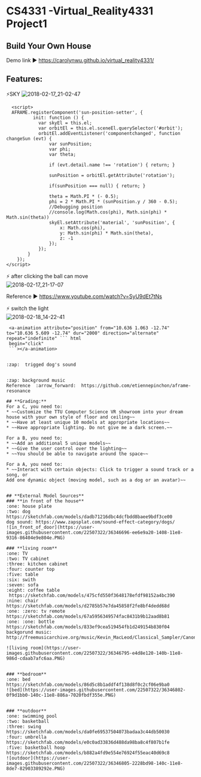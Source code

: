 # CS4331 -Virtual_Reality4331 Project1

## Build Your Own House


Demo link :arrow_forward: https://carolynwu.github.io/virtual_reality4331/

## Features:
:zap:SKY
![2018-02-17_21-02-47](https://user-images.githubusercontent.com/22507322/36347805-8406d1f2-1426-11e8-88fe-6f5ea17db593.gif)
```
  <script>
  AFRAME.registerComponent('sun-position-setter', {
          init: function () {
            var skyEl = this.el;
            var orbitEl = this.el.sceneEl.querySelector('#orbit');
            orbitEl.addEventListener('componentchanged', function changeSun (evt) {
                var sunPosition;
                var phi;
                var theta;

                if (evt.detail.name !== 'rotation') { return; }

                sunPosition = orbitEl.getAttribute('rotation');

                if(sunPosition === null) { return; }

                theta = Math.PI * (- 0.5);
                phi = 2 * Math.PI * (sunPosition.y / 360 - 0.5);
                //Debugging position
                //console.log(Math.cos(phi), Math.sin(phi) * Math.sin(theta))
                skyEl.setAttribute('material', 'sunPosition', {
                    x: Math.cos(phi),
                    y: Math.sin(phi) * Math.sin(theta),
                    z: -1
                });
            });
        }
    });
</script>
```

:zap: after clicking the ball can move   
![2018-02-17_21-17-07](https://user-images.githubusercontent.com/22507322/36347857-12c563b2-1428-11e8-96f0-e723544382e8.gif)  

Reference :arrow_forward: https://www.youtube.com/watch?v=SyU9dEt7tNs

:zap: switch the light  
![2018-02-18_14-22-41](https://user-images.githubusercontent.com/22507322/36356399-3e21b9d6-14b7-11e8-88b2-8afb8178e93f.gif)
```
 <a-animation attribute="position" from="10.636 1.063 -12.74" to="10.636 5.609 -12.74" dur="2000" direction="alternate" repeat="indefinite" ``` html
 begin="click" 
 ```></a-animation>


:zap:  trigged dog's sound

```
 <a-entity gltf-model="#dog" position="-8.06 -0.09 11.41" rotation="0 180 0"  scale="0.02 0.02 0.02"></a-entity>
 <a-box material="color:tomato;transparent:true;opacity:0" depth="2" height="2" width="2" sound="src: url(images/dog_sound.mp3); on: click" class="intersectable" position="-8.06 -0.117 11.41"></a-box>
```

:zap: background music  
Reference  :arrow_forward:  https://github.com/etiennepinchon/aframe-resonance

## **Grading:**  
For a C, you need to:
* ~~Customize the TTU Computer Science VR showroom into your dream house with your own style of floor and ceiling~~
* ~~Have at least unique 10 models at appropriate locations~~
* ~~Have appropriate lighting. Do not give me a dark screen.~~

For a B, you need to:
* ~~Add an additional 5 unique models~~
* ~~Give the user control over the lighting~~
* ~~You should be able to navigate around the space~~

For a A, you need to:
* ~~Interact with certain objects: Click to trigger a sound track or a song, or
Add one dynamic object (moving model, such as a dog or an avatar)~~


## **External Model Sources**
### **in front of the house**
:one: house plate  
:two: dog  https://sketchfab.com/models/dadb71216dbc4dcfbdd8baee9bdf3ce00 
dog sound: https://www.zapsplat.com/sound-effect-category/dogs/
![in_front_of_door](https://user-images.githubusercontent.com/22507322/36346696-ee6e9a20-1408-11e8-9316-86404e9e804e.PNG)

### **living room**
:one: TV    
:two: TV cabinet    
:three: kitchen cabinet   
:four: counter top   
:five: table 
:six: swith  
:seven: sofa  
:eight: coffee table  https://sketchfab.com/models/475cfd550f3648178efdf98152a4bc390  
:nine: chair https://sketchfab.com/models/d2785b57e7da45858f2fe8bf4dedd68d     
:one: :zero: tv remote https://sketchfab.com/models/67a5956349574fac8431b9b12aad8b81    
:one: :one: bottle https://sketchfab.com/models/833ef9cea519454fb1d249154b830f04    
backgorund music: http://freemusicarchive.org/music/Kevin_MacLeod/Classical_Sampler/Canon_in_D_Major

![living room](https://user-images.githubusercontent.com/22507322/36346795-e4d8e120-140b-11e8-986d-cdaab7afc6aa.PNG)


### **bedroom**
:one: bed  https://sketchfab.com/models/86d5c8b1addf4f138d8f0c2cf06e9ba0 
![bed](https://user-images.githubusercontent.com/22507322/36346802-0f9d1bb0-140c-11e8-886a-7020fbdf355e.PNG)


### **outdoor**
:one: swimming pool  
:two: basketball   
:three: swing  https://sketchfab.com/models/da0fe69537504073badaa3c44db50030   
:four: umbrella  https://sketchfab.com/models/e0c0ad33836d488da98ba8c4f807b1fe      
:five: basketball hoop  https://sketchfab.com/models/b882a4fd9e554e76924f55eac40d69c8 
![outdoor](https://user-images.githubusercontent.com/22507322/36346805-2228bd98-140c-11e8-8de7-82903389292e.PNG)



